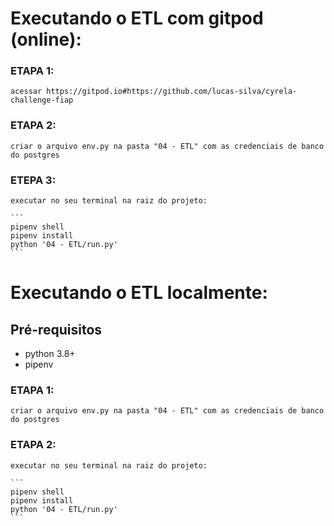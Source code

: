 # Executando o ETL com gitpod (online):
### ETAPA 1:
    acessar https://gitpod.io#https://github.com/lucas-silva/cyrela-challenge-fiap

### ETAPA 2:
    criar o arquivo env.py na pasta "04 - ETL" com as credenciais de banco do postgres

### ETEPA 3:
    executar no seu terminal na raiz do projeto:

    ```
    pipenv shell
    pipenv install
    python '04 - ETL/run.py'
    ```

# Executando o ETL localmente:

## Pré-requisitos
- python 3.8+
- pipenv

### ETAPA 1:
    criar o arquivo env.py na pasta "04 - ETL" com as credenciais de banco do postgres

### ETAPA 2:
    executar no seu terminal na raiz do projeto:

    ```
    pipenv shell
    pipenv install
    python '04 - ETL/run.py'
    ```
